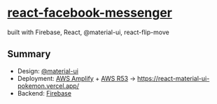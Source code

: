 # [react-facebook-messenger](https://clone-fcd1f.web.app/)

built with Firebase, React, @material-ui, react-flip-move

## Summary

- Design: [@material-ui](https://material-ui.com/)
- Deployment: [AWS Amplify](https://aws.amazon.com/amplify/) + [AWS R53](https://aws.amazon.com/route53/) -> https://react-material-ui-pokemon.vercel.app/
- Backend: [Firebase](https://firebase.google.com/)
